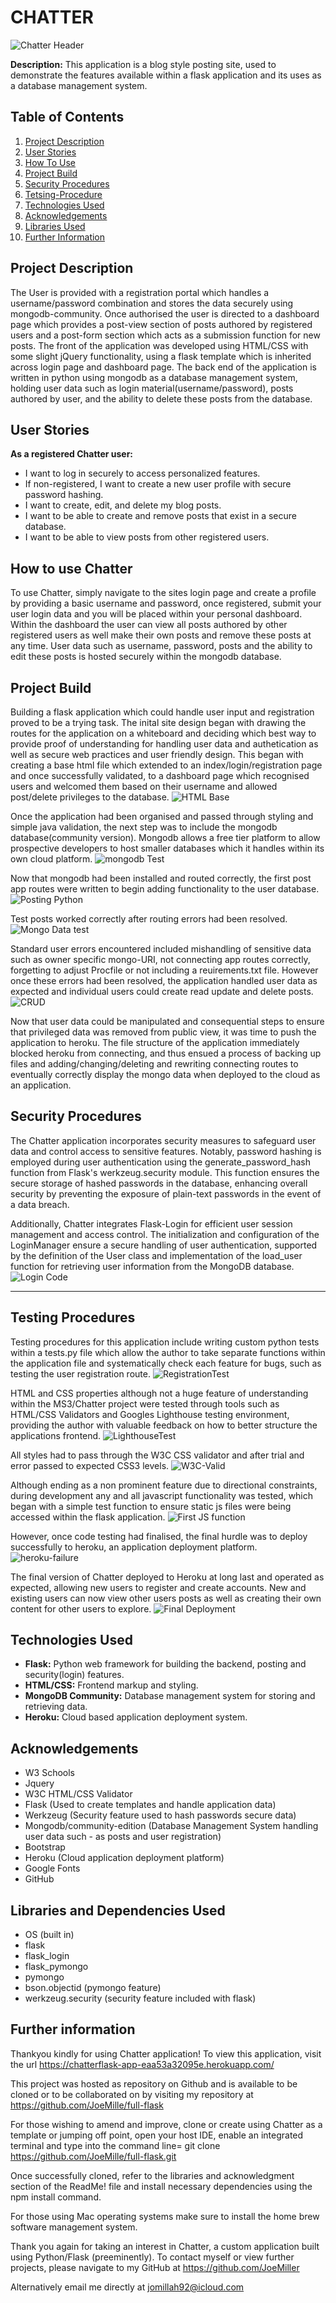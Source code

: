 
# CHATTER 
![Chatter Header](./assets/images/chatter-header.png)

**Description:** This application is a blog style posting site, used to demonstrate the features available within a flask application and its uses as a database management system. 

## Table of Contents
1. [Project Description](#project-description)
2. [User Stories](#user-stories)
3. [How To Use](#how-to-use-chatter)
4. [Project Build](#project-build)
5. [Security Procedures](#security-procedures)
6. [Tetsing-Procedure](#testing-procedures)
7. [Technologies Used](#technologies-used)
8. [Acknowledgements](#acknowledgements)
9. [Libraries Used](#libraries-and-dependencies-used)
10. [Further Information](#further-information)


## Project Description

The User is provided with a registration portal which handles a username/password combination and stores the data securely using mongodb-community. Once authorised the user is directed to a dashboard page which provides a post-view section of posts authored by registered users and a post-form section which acts as a submission function for new posts. The front of the application was developed using HTML/CSS with some slight jQuery functionality, using a flask template which is inherited across login page and dashboard page. The back end of the application is written in python using mongodb as a database management system, holding user data such as login material(username/password), posts authored by user, and the ability to delete these posts from the database. 


## User Stories

 **As a registered Chatter user:**
   - I want to log in securely to access personalized features.
   - If non-registered, I want to create a new user profile with secure password hashing. 
   - I want to create, edit, and delete my blog posts.
   - I want to be able to create and remove posts that exist in a secure database.
   - I want to be able to view posts from other registered users.

## How to use Chatter

To use Chatter, simply navigate to the sites login page and create a profile by providing a basic username and password, once registered, submit your user login data and you will be placed within your personal dashboard. Within the dashboard the user can view all posts authored by other registered users as well make their own posts and remove these posts at any time. User data such as username, password, posts and the ability to edit these posts is hosted securely within the mongodb database. 

## Project Build

Building a flask application which could handle user input and registration proved to be a trying task. The inital site design began with drawing the routes for the application on a whiteboard and deciding which best way to provide proof of understanding for handling user data and authetication as well as secure web practices and user friendly design. This began with creating a base html file which extended to an index/login/registration page and once successfully validated, to a dashboard page which recognised users and welcomed them based on their username and allowed post/delete privileges to the database. ![HTML Base](./assets/images/basehtml-boilerplate.png)

Once the application had been organised and passed through styling and simple java validation, the next step was to include the mongodb database(community version). Mongodb allows a free tier platform to allow prospective developers to host smaller databases which it handles within its own cloud platform. 
![mongodb Test](./assets/images/mongodb-post-test.png)

Now that mongodb had been installed and routed correctly, the first post app routes were written to begin adding functionality to the user database. 
![Posting Python](./assets/images/initial-post-setup.png)

Test posts worked correctly after routing errors had been resolved.
![Mongo Data test](./assets/images/mongodb-post-test.png)


Standard user errors encountered included mishandling of sensitive data such as owner specific mongo-URI, not connecting app routes correctly, forgetting to adjust Procfile or not including a reuirements.txt file. However once these errors had been resolved, the application handled user data as expected and individual users could create read update and delete posts. 
![CRUD](./assets/images/CRUD-complete-screenshot.png)

Now that user data could be manipulated and consequential steps to ensure that privileged data was removed from public view, it was time to push the application to heroku. The file structure of the application immediately blocked heroku from connecting, and thus ensued a process of backing up files and adding/changing/deleting and rewriting connecting routes to eventually correctly display the mongo data when deployed to the cloud as an application. 

## Security Procedures


The Chatter application incorporates security measures to safeguard user data and control access to sensitive features. Notably, password hashing is employed during user authentication using the generate_password_hash function from Flask's werkzeug.security module. This function ensures the secure storage of hashed passwords in the database, enhancing overall security by preventing the exposure of plain-text passwords in the event of a data breach.

Additionally, Chatter integrates Flask-Login for efficient user session management and access control. The initialization and configuration of the LoginManager ensure a secure handling of user authentication, supported by the definition of the User class and implementation of the load_user function for retrieving user information from the MongoDB database. 
![Login Code](./assets/images/login-routes.png)

---

## Testing Procedures

Testing procedures for this application include writing custom python tests within a tests.py file which allow the author to take separate functions within the application file and systematically check each feature for bugs, such as testing the user registration route. 
![RegistrationTest](./assets/images/first-python-test.png)

HTML and CSS properties although not a huge feature of understanding within the MS3/Chatter project were tested through tools such as HTML/CSS Validators and Googles Lighthouse testing environment, providing the author with valuable feedback on how to better structure the applications frontend. 
![LighthouseTest](./assets/images/lighthouse-score-dashboard.png)

All styles had to pass through the W3C CSS validator and after trial and error passed to expected CSS3 levels.
![W3C-Valid](./assets/images/w3c-css-validator.png)


Although ending as a non prominent feature due to directional constraints, during development any and all javascript functionality was tested, which began with a simple test function to ensure static js files were being accessed within the flask application. 
![First JS function](./assets/images/js-test-function-screenshot.png)


However, once code testing had finalised, the final hurdle was to deploy successfully to heroku, an application deployment platform. 
![heroku-failure](./assets/images/heroku-fail-to-build.png) 

The final version of Chatter deployed to Heroku at long last and operated as expected, allowing new users to register and create accounts. New and existing users can now view other users posts as well as creating their own content for other users to explore. 
![Final Deployment](./assets/images/final-deployment.png)


## Technologies Used

- **Flask:** Python web framework for building the backend, posting and security(login) features.
- **HTML/CSS:** Frontend markup and styling.
- **MongoDB Community:** Database management system for storing and retrieving data.
- **Heroku:** Cloud based application deployment system.

## Acknowledgements

- W3 Schools
- Jquery
- W3C HTML/CSS Validator 
- Flask (Used to create templates and handle application data)
- Werkzeug (Security feature used to hash passwords secure data)
- Mongodb/community-edition (Database Management System handling user data such - as posts and user registration)
- Bootstrap
- Heroku (Cloud application deployment platform)
- Google Fonts
- GitHub


## Libraries and Dependencies Used
- OS (built in)
- flask
- flask_login
- flask_pymongo
- pymongo
- bson.objectid (pymongo feature)
- werkzeug.security (security feature included with flask)

## Further information 

Thankyou kindly for using Chatter application! To view this application, visit the url https://chatterflask-app-eaa53a32095e.herokuapp.com/

This project was hosted as repository on Github and is available to be cloned or to be collaborated on by visiting my repository at https://github.com/JoeMille/full-flask

For those wishing to amend and improve, clone or create using Chatter as a template or jumping off point, open your host IDE, enable an integrated terminal and type into the command line= git clone https://github.com/JoeMille/full-flask.git

Once successfully cloned, refer to the libraries and acknowledgment section of the ReadMe! file and install necessary dependencies using the npm install command. 

For those using Mac operating systems make sure to install the home brew software management system. 

Thank you again for taking an interest in Chatter, a custom application built using Python/Flask (preeminently). To contact myself or view further projects, please navigate to my GitHub at https://github.com/JoeMiller 

Alternatively email me directly at jomillah92@icloud.com


